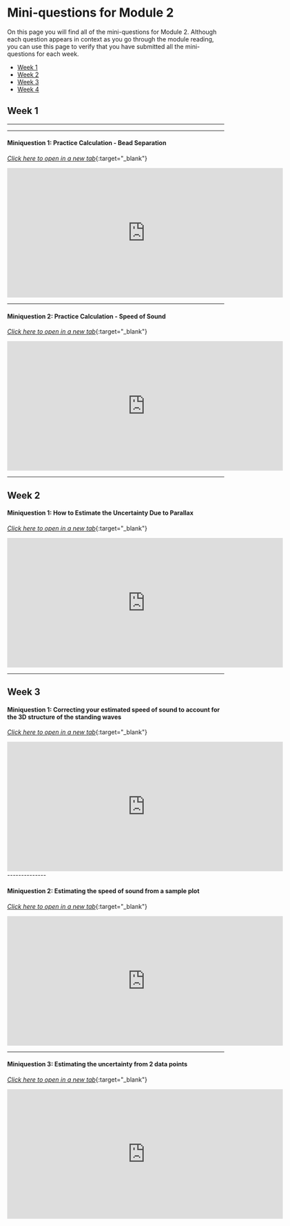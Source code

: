 # Mini-questions for Module 2

On this page you will find all of the mini-questions for Module 2. Although each question appears in context as you go through the module reading, you can use this page to verify that you have submitted all the mini-questions for each week.

+ [Week 1](#week-1)
+ [Week 2](#week-2)
+ [Week 3](#week-3)
+ [Week 4](#week-4)


## Week 1

--------------------------------------------------------

<!--
#### Miniquestion 1: Image Calibration
[*Click here to open in a new tab*](https://docs.google.com/forms/d/e/1FAIpQLSeGfXJTqX8XZ1wKmUYtHE1oWlXGIhBalvSH6U20WFP1P6jCMg/viewform?usp=sf_link){:target="_blank"}


<iframe src="https://docs.google.com/forms/d/e/1FAIpQLSeGfXJTqX8XZ1wKmUYtHE1oWlXGIhBalvSH6U20WFP1P6jCMg/viewform?embedded=true" width="640" height="300" frameborder="0" marginheight="0" marginwidth="0">Loading…
</iframe>  -->

--------------------

#### Miniquestion 1: Practice Calculation - Bead Separation
[*Click here to open in a new tab*](https://docs.google.com/forms/d/e/1FAIpQLSfcHYM0EXRutwU9snAkMcDvZ4mAs_osQWJDzQbT2q6VGvlNgg/viewform?usp=sf_link){:target="_blank"}

<iframe src="https://docs.google.com/forms/d/e/1FAIpQLSfcHYM0EXRutwU9snAkMcDvZ4mAs_osQWJDzQbT2q6VGvlNgg/viewform?embedded=true" width="640" height="300" frameborder="0" marginheight="0" marginwidth="0">Loading…
</iframe>

---------
#### Miniquestion 2: Practice Calculation - Speed of Sound
[*Click here to open in a new tab*](https://docs.google.com/forms/d/e/1FAIpQLSci324tKy0cSjFai2_doq3CFVgnK8_hwKeITrPGGVYvgSBB1A/viewform?usp=sf_link){:target="_blank"}

<iframe src="https://docs.google.com/forms/d/e/1FAIpQLSci324tKy0cSjFai2_doq3CFVgnK8_hwKeITrPGGVYvgSBB1A/viewform?embedded=true" width="640" height="300" frameborder="0" marginheight="0" marginwidth="0">Loading…
</iframe>

--------------

## Week 2


#### Miniquestion 1: How to Estimate the Uncertainty Due to Parallax
[*Click here to open in a new tab*](https://forms.gle/h4SgcPH2tbY65phx9){:target="_blank"}

<iframe src="https://docs.google.com/forms/d/e/1FAIpQLSfKgoZe1wKD3fN_Nqbs8JqZWxWyjyj8BLcHk5gzpmsyjvRbUg/viewform?embedded=true" width="640" height="300" frameborder="0" marginheight="0" marginwidth="0">Loading…
</iframe>

------------------

## Week 3


#### Miniquestion 1: Correcting your estimated speed of sound to account for the 3D structure of the standing waves
[*Click here to open in a new tab*](https://forms.gle/Yo8Vrajvr1583QBv9){:target="_blank"}

<iframe src="https://docs.google.com/forms/d/e/1FAIpQLSf6Endi8m08yS_0dLNgE-1OtOzm6oQrwkIyUByXTqOZnIQHFQ/viewform?embedded=true" width="640" height="300" frameborder="0" marginheight="0" marginwidth="0">Loading…
</iframe>
--------------

#### Miniquestion 2: Estimating the speed of sound from a sample plot
[*Click here to open in a new tab*](https://docs.google.com/forms/d/e/1FAIpQLSdyYDI3QEI4FDsfW4d0M4krPmhwPUsgcYBsDG48WcajfMYhgg/viewform?usp=sf_link){:target="_blank"}

<iframe src="https://docs.google.com/forms/d/e/1FAIpQLSdyYDI3QEI4FDsfW4d0M4krPmhwPUsgcYBsDG48WcajfMYhgg/viewform?embedded=true" width="640" height="300" frameborder="0" marginheight="0" marginwidth="0">Loading…
</iframe>

------------

#### Miniquestion 3: Estimating the uncertainty from 2 data points
[*Click here to open in a new tab*](https://forms.gle/MYkieS2qvmeJzMrv8){:target="_blank"}

<iframe src="https://docs.google.com/forms/d/e/1FAIpQLScjcyLeUy89qqC5gO9NOrWYJyqoBE2POMnF4BxFvDqsy6i-iQ/viewform?embedded=true" width="640" height="300" frameborder="0" marginheight="0" marginwidth="0">Loading…
</iframe>


